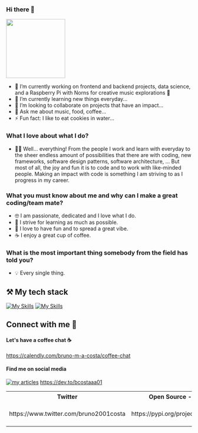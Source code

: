 ### Hi there 👋

<img style="height: 160px" src="https://media.tenor.com/O9cMdj1wkgAAAAAC/mickey-mouse-wave.gif" />

- 🔭 I’m currently working on frontend and backend projects, data science, and a Raspberry Pi with Norns for creative music explorations 🔮
- 🌱 I’m currently learning new things everyday...
- 👯 I’m looking to collaborate on projects that have an impact...
- 💬 Ask me about music, food, coffee...
- ⚡ Fun fact: I like to eat cookies in water...

### What I love about what I do?

- 👨‍💻 Well... everything! From the people I work and learn with everyday to the sheer endless amount of possibilities that there are with coding, new frameworks, software design patterns, software architecture, ... But most of all, the joy and fun it is to code and to work with like-minded people. Making an impact with code is something I am striving to as I progress in my career. 

### What you must know about me and why can I make a great coding/team mate?

- 🤓 I am passionate, dedicated and I love what I do.
- 🥳 I strive for learning as much as possible.
- 🍕 I love to have fun and to spread a great vibe.
- ☕️ I enjoy a great cup of coffee. 

### What is the most important thing somebody from the field has told you?

- 💡 Every single thing.

## ⚒️ My tech stack

[![My Skills](https://skillicons.dev/icons?i=js,html,css,react,next,vue,svelte,figma,nuxt,ruby,nodejs,tailwind,ts,webpack,vite,py,fastapi,flask,java,php,laravel,supabase,gitlab,github,githubactions,firebase,pinia&theme=light)](https://skills.thijs.gg)
[![My Skills](https://skillicons.dev/icons?i=jest,d3,threejs,gatsby,vitest,dynamodb,netlify,sqlite,git,gql,webpack,npm,jquery,powershell,angular,bash,styledcomponents,postman,lua,kubernetes,terraform,docker,aws,mysql,postgres,mongodb&theme=light)](https://skills.thijs.gg)

## Connect with me 📲

<h4>Let's have a coffee chat ☕</h4>

https://calendly.com/bruno-m-a-costa/coffee-chat

<h4>Find me on social media</h4>

[![my articles](https://skillicons.dev/icons?i=devto&theme=light)](https://skills.thijs.gg)
https://dev.to/bcostaaa01

<table>
  <tr>
    <th>Twitter</th>
    <th>Open Source - Python</th>
    <th>Open Source - npm</th>
    <th>My website</th>
  </tr>
  <tr>
    <td>
https://www.twitter.com/bruno2001costa
    </td> 
    <td>
https://pypi.org/project/hubmigrate/
    </td>
    <td>
https://www.npmjs.com/~bcostaaa01
    </td>
    <td>
      https://bruno-costa-web.vercel.app/
    </td>
  </tr>
</table>
